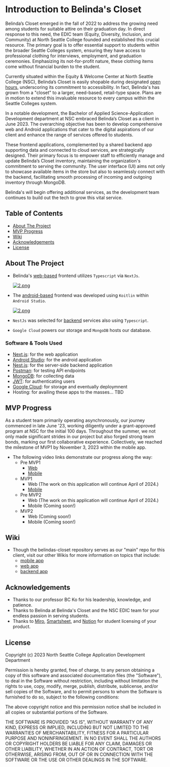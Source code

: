 # Introduction to Belinda's Closet
Belinda’s Closet emerged in the fall of 2022 to address the growing need among students for suitable attire on their graduation day. In direct response to this need, the EDIC team (Equity, Diversity, Inclusion, and Community) at North Seattle College founded and established this crucial resource. The primary goal is to offer essential support to students within the broader Seattle Colleges system, ensuring they have access to professional clothing for interviews, employment, and graduation ceremonies. Emphasizing its not-for-profit nature, these clothing items come without financial burden to the student.

Currently situated within the Equity & Welcome Center at North Seattle College (NSC), Belinda’s Closet is easily shopable during designated [open hours](https://northseattle.edu/edic/belindas-closet), underscoring its commitment to accessibility. In fact, Belinda's has grown from a "closet" to a larger, need-based, retail-type space. Plans are in motion to extend this invaluable resource to every campus within the Seattle Colleges system.

In a notable development, the Bachelor of Applied Science-Application Development department at NSC embraced Belinda’s Closet as a client in June 2023. The overarching objective has been to develop comprehensive web and Android applications that cater to the digital aspirations of our client and enhance the range of services offered to students.

These frontend applications, complemented by a shared backend app supporting data and connected to cloud services, are strategically designed. Their primary focus is to empower staff to efficiently manage and update Belinda’s Closet inventory, maintaining the organization's commitment to serving the community. The user interface (UI) aims not only to showcase available items in the store but also to seamlessly connect with the backend, facilitating smooth processing of incoming and outgoing inventory through MongoDB.

Belinda's will begin offering additional services, as the development team continues to build out the tech to grow this vital service. 
 
## Table of Contents
- [About The Project](#about-the-project)
- [MVP Progress](#mvp-progress)
- [Wiki](#wiki)
- [Acknowledgements](#acknowledgements)
- [License](#license)
 
## About The Project
- Belinda's [web-based](https://github.com/SeattleColleges/belindas-closet-nextjs) frontend utilizes `Typescript` via `NextJs`.
 
	[![2.png](https://i.postimg.cc/mkYCxq3h/2.png)](https://postimg.cc/SYKJCgvp)

- The [android-based](https://github.com/SeattleColleges/belindas-closet-android) frontend was developed using `Koitlin` within `Android Studio`.

	[![2.png](https://i.postimg.cc/yNMRJ9h4/2.png)](https://postimg.cc/94B0KDNJ)

- `NestJs` was selected for [backend](https://nestjs.com/) services also using `Typescript`. 

- `Google Cloud` powers our storage and `MongoDB` hosts our database.

### Software & Tools Used
- [Next.js](https://nextjs.org/): for the web application
- [Android Studio](https://developer.android.com/studio?gclid=Cj0KCQiAmNeqBhD4ARIsADsYfTekXQtjhqJ8cl8GBV4Lmza-3twj7fpJ6BC73tf5vPeYJYChgA9M3JAaAlGTEALw_wcB&gclsrc=aw.ds): for the android application
- [Nest.js](https://nestjs.com/): for the server-side backend application
- [Postman](https://www.postman.com/): for testing API endpoints
- [MongoDB](https://www.mongodb.com/): for collecting data
- [JWT](https://jwt.io/): for authenticating users
- [Google Cloud](https://cloud.google.com/gcp?utm_source=google&utm_medium=cpc&utm_campaign=na-US-all-en-dr-bkws-all-all-trial-e-dr-1605212&utm_content=text-ad-none-any-DEV_c-CRE_665735450627-ADGP_Hybrid+%7C+BKWS+-+EXA+%7C+Txt_Google+Cloud-KWID_43700077223807304-kwd-6458750523&utm_term=KW_google%20cloud-ST_google+cloud&gad_source=1&gclid=Cj0KCQiAgqGrBhDtARIsAM5s0_lZss9iNTytw2uZ_WJ8_H0PGVmFvXwkK06n99z0LeosNebnEEVAkI4aAoWCEALw_wcB&gclsrc=aw.ds): for storage and eventually deploymnent
- Hosting: for availing these apps to the masses... TBD
 
## MVP Progress
As a student team primarily operating asynchronously, our journey commenced in late June '23, working diligently under a grant-approved program at NSC for the initial 100 days. Throughout the summer, we not only made significant strides in our project but also forged strong team bonds, marking our first collaborative experience. Collectively, we reached the milestone of MVP1 by November 3, 2023 within the mobile app.
- The following video links demonstrate our progress along the way:
	- Pre MVP1
		- [Web](https://youtu.be/3F6EpmJhGb8) 
		- [Mobile](https://www.youtube.com/shorts/M5jzwP3tuek)
	- MVP1
		- Web (The work on this application will continue April of 2024.)
		- [Mobile](https://www.youtube.com/watch?v=zAuxXCaYSyw)
	- Pre MVP2
		- Web (The work on this application will continue April of 2024.)
		- Mobile (Coming soon!)
	- MVP2
		- Web (Coming soon!)
   		- Mobile (Coming soon!)
 
## Wiki
- Though the belindas-closet repository serves as our "main" repo for this client, visit our other Wikis for more information on topics that include:
  - [mobile app](https://github.com/SeattleColleges/belindas-closet-android/wiki)
  - [web app](https://github.com/SeattleColleges/belindas-closet-nextjs/wiki)
  - [backend app](https://github.com/SeattleColleges/belindas-closet-nestjs/wiki)
 
## Acknowledgements
- Thanks to our professor BC Ko for his leadership, knowledge, and patience.
- Thanks to Belinda at Belinda's Closet and the NSC EDIC team for your endless passion in serving students.
- Thanks to [Miro](https://miro.com/app/dashboard/), [Smartsheet](https://www.smartsheet.com/welcome-customers-home), and [Notion](https://www.notion.so/product?utm_source=google&utm_campaign=2075789710&utm_medium=80211061601&utm_content=500427479647&utm_term=notion&targetid=kwd-312974742&gad_source=1&gclid=Cj0KCQiAgqGrBhDtARIsAM5s0_kCuNK8I-F-4u_Mj1ClGopPfB_VlD-Ris4aRIu9ospGViBIqqjhXqYaAgWpEALw_wcB) for student licensing of your product. 
 
## License
Copyright (c) 2023 North Seattle College Application Development Department

Permission is hereby granted, free of charge, to any person obtaining a copy of this software and associated documentation files (the "Software"), to deal in the Software without restriction, including without limitation the rights to use, copy, modify, merge, publish, distribute, sublicense, and/or sell copies of the Software, and to permit persons to whom the Software is furnished to do so, subject to the following conditions:

The above copyright notice and this permission notice shall be included in all copies or substantial portions of the Software.

THE SOFTWARE IS PROVIDED "AS IS", WITHOUT WARRANTY OF ANY KIND, EXPRESS OR IMPLIED, INCLUDING BUT NOT LIMITED TO THE WARRANTIES OF MERCHANTABILITY, FITNESS FOR A PARTICULAR PURPOSE AND NONINFRINGEMENT. IN NO EVENT SHALL THE AUTHORS OR COPYRIGHT HOLDERS BE LIABLE FOR ANY CLAIM, DAMAGES OR OTHER LIABILITY, WHETHER IN AN ACTION OF CONTRACT, TORT OR OTHERWISE, ARISING FROM, OUT OF OR IN CONNECTION WITH THE SOFTWARE OR THE USE OR OTHER DEALINGS IN THE SOFTWARE.

